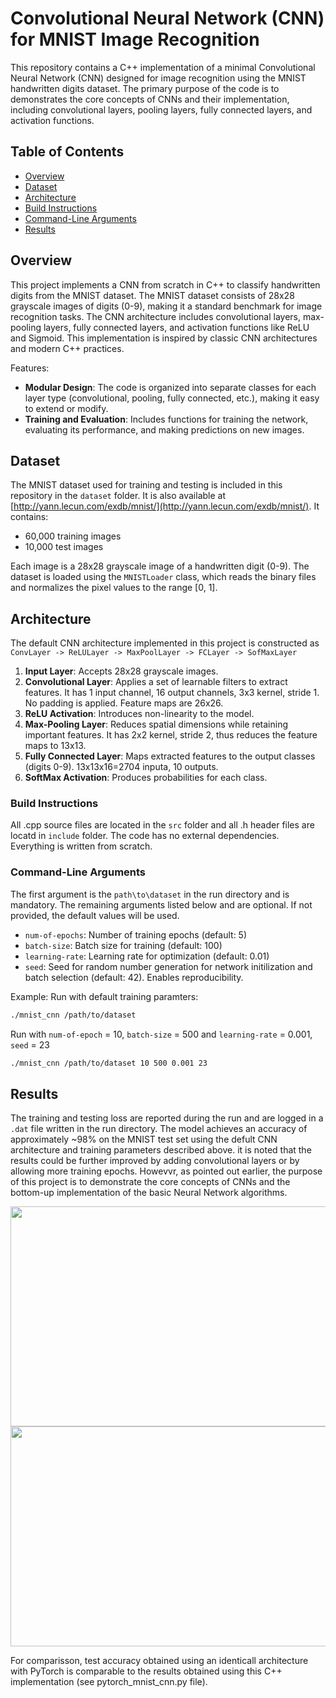 # Convolutional Neural Network (CNN) for MNIST Image Recognition

This repository contains a C++ implementation of a minimal Convolutional Neural Network (CNN) designed for image recognition using the MNIST handwritten digits dataset. The primary purpose of the code is to demonstrates the core concepts of CNNs and their implementation, including convolutional layers, pooling layers, fully connected layers, and activation functions.

## Table of Contents

- [Overview](#overview)
- [Dataset](#dataset)
- [Architecture](#architecture)
- [Build Instructions](#build-instructions)
- [Command-Line Arguments](#command-line-arguments)
- [Results](#results)

## Overview

This project implements a CNN from scratch in C++ to classify handwritten digits from the MNIST dataset. The MNIST dataset consists of 28x28 grayscale images of digits (0-9), making it a standard benchmark for image recognition tasks. The CNN architecture includes convolutional layers, max-pooling layers, fully connected layers, and activation functions like ReLU and Sigmoid. This implementation is inspired by classic CNN architectures and modern C++ practices.

Features:

- **Modular Design**: The code is organized into separate classes for each layer type (convolutional, pooling, fully connected, etc.), making it easy to extend or modify.
- **Training and Evaluation**: Includes functions for training the network, evaluating its performance, and making predictions on new images.

## Dataset

The MNIST dataset used for training and testing is included in this repository in the `dataset` folder. It is also available at [http://yann.lecun.com/exdb/mnist/](http://yann.lecun.com/exdb/mnist/). It contains:

- 60,000 training images
- 10,000 test images

Each image is a 28x28 grayscale image of a handwritten digit (0-9). The dataset is loaded using the `MNISTLoader` class, which reads the binary files and normalizes the pixel values to the range [0, 1].

## Architecture

The default CNN architecture implemented in this project is constructed as `ConvLayer -> ReLULayer -> MaxPoolLayer -> FCLayer -> SofMaxLayer`

1. **Input Layer**: Accepts 28x28 grayscale images.
2. **Convolutional Layer**: Applies a set of learnable filters to extract features. It has 1 input channel, 16 output channels, 3x3 kernel, stride 1. No padding is applied. Feature maps are 26x26.
3. **ReLU Activation**: Introduces non-linearity to the model.
4. **Max-Pooling Layer**: Reduces spatial dimensions while retaining important features. It has 2x2 kernel, stride 2, thus reduces the feature maps to 13x13.
5. **Fully Connected Layer**: Maps extracted features to the output classes (digits 0-9). 13x13x16=2704 inputa, 10 outputs. 
6. **SoftMax Activation**: Produces probabilities for each class.

### Build Instructions

All .cpp source files are located in the `src` folder and all .h header files are locatd in `include` folder. The code has no external dependencies. Everything is written from scratch.

### Command-Line Arguments

The first argument is the `path\to\dataset` in the run directory and is mandatory. The remaining arguments listed below and are optional. If not provided, the default values will be used. 
- `num-of-epochs`: Number of training epochs (default: 5)
- `batch-size`: Batch size for training (default: 100)
- `learning-rate`: Learning rate for optimization (default: 0.01)
- `seed`: Seed for random number generation for network initilization and batch selection (default: 42). Enables reproducibility. 

Example: Run with default training paramters:

```bash
./mnist_cnn /path/to/dataset 
```
Run with `num-of-epoch` = 10, `batch-size` = 500 and `learning-rate` = 0.001, `seed` = 23
```bash
./mnist_cnn /path/to/dataset 10 500 0.001 23
```

## Results

The training and testing loss are reported during the run and are logged in a `.dat` file written in the run directory. The model achieves an accuracy of approximately ~98% on the MNIST test set using the defult CNN architecture and training parameters described above. it is noted that the results could be further improved by adding convolutional layers or by allowing more training epochs. Howevvr, as pointed out earlier, the purpose of this project is to demonstrate the core concepts of CNNs and the bottom-up implementation of the basic Neural Network algorithms. 

<div align="center">

<img src="https://github.com/user-attachments/assets/519d99af-6a05-47b4-8902-ae3add075ef1" width="600" height="352">
<img src="https://github.com/user-attachments/assets/d50b8d5d-7cc9-4ee4-9204-ee3147cd34bb" width="600" height="352">
</div>

For comparisson, test accuracy obtained using an identicall architecture with PyTorch is comparable to the results obtained using this C++ implementation (see pytorch_mnist_cnn.py file).

